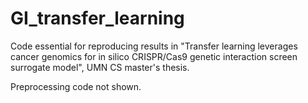 # GI_transfer_learning

Code essential for reproducing results in "Transfer learning leverages cancer genomics for in silico CRISPR/Cas9 genetic interaction screen surrogate model", UMN CS master's thesis.

Preprocessing code not shown.

